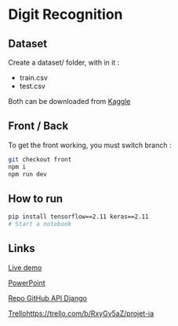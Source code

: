 # Digit Recognition

## Dataset
Create a dataset/ folder, with in it :

- train.csv
- test.csv

Both can be downloaded from [Kaggle](https://www.kaggle.com/competitions/digit-recognizer/data)

## Front / Back

To get the front working, you must switch branch :
```bash
git checkout front
npm i
npm run dev
```

## How to run
```bash
pip install tensorflow==2.11 keras==2.11
# Start a notebook
```

## Links

[Live demo](https://digit-recognition-five.vercel.app/)

[PowerPoint](https://testipformation-my.sharepoint.com/:p:/g/personal/v_allart_ecole-ipssi_net/Ee85nTodqJdMrSuNWBrxCkMBayPK9MsLywRV-yj1n4wMQw?e=RuRupL)

[Repo GitHub API Django](https://github.com/thomas-rooty/digit_recognition_api)

[Trello](https://trello.com/b/RxyGv5aZ/projet-ia)https://trello.com/b/RxyGv5aZ/projet-ia
